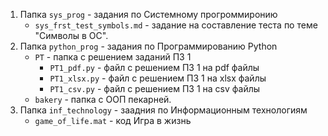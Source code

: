 1. Папка ```sys_prog``` - задания по Системному прогроммиронию
	- ```sys_frst_test_symbols.md``` - задание на составление теста по теме "Символы в ОС".
2. Папка ```python_prog``` - задания по Программированию Python
	- ```PT``` - папка с решением заданий ПЗ 1
		- ```PT1_pdf.py``` - файл с решением ПЗ 1 на pdf файлы
		- ```PT1_xlsx.py``` - файл с решением ПЗ 1 на xlsx файлы
		- ```PT1_csv.py``` - файл с решением ПЗ 1 на csv файлы
	- ```bakery``` - папка с ООП пекарней.
3. Папка ```inf_technology``` - заадния по Информационным технологиям
   	- ```game_of_life.mat``` - код Игра в жизнь

